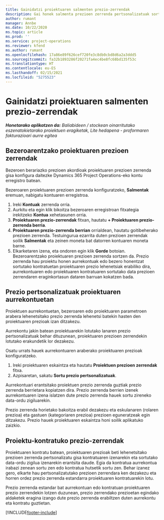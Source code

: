 ```yaml
---
title: Gainidatzi proiektuaren salmenten prezio-zerrendak
description: Gai honek salmenta prezioen zerrenda pertsonalizatuak sortzeari buruzko informazioa eskaintzen du.
author: rumant
manager: Annbe
ms.date: 10/22/2020
ms.topic: article
ms.prod: ''
ms.service: project-operations
ms.reviewer: kfend
ms.author: rumant
ms.openlocfilehash: 17a86e89f626cef720fe3c8db0cbd8d6a2a3ddd5
ms.sourcegitcommit: fa32b1893286f20271fa4ec4be8fc68bd135f53c
ms.translationtype: HT
ms.contentlocale: eu-ES
ms.lasthandoff: 02/15/2021
ms.locfileid: "5275523"
---
```

# <a name="override-project-sales-price-lists"></a>Gainidatzi proiektuaren salmenten prezio-zerrendak

_**Honetarako aplikatzen da:** Baliabideen / stockean oinarritutako eszenatokietarako proiektuen eragiketak, Lite hedapena - proformaren fakturazioari aurre egitea_

## <a name="customer-specific-project-price-lists"></a>Bezeroarentzako proiektuaren prezioen zerrendak

Bezeroen berariazko prezioen akordioak proiektuaren prezioen zerrenda gisa konfigura daitezke Dynamics 365 Project Operations-eko kontu erregistro batean.

Bezeroaren proiektuaren prezioen zerrenda konfiguratzeko, **Salmentak** eremuan, nabigatu kontuaren erregistroa.

1. Ireki **Kontuak** zerrenda orria.
2. Aurkitu eta egin klik bikoitza bezeroaren erregistroan fitxategia irekitzeko **Kontua** xehetasunen orria.
3. **Proiektuaren prezio-zerrendak** fitxan, hautatu **+ Proiektuaren prezio-zerrenda berria**.
4. **Proiektuaren prezio-zerrenda berrian** orrialdean, hautatu goitibeherako prezioen zerrenda. Testuingurua ezarrita duten prezioen zerrendak soilik **Salmentak** eta zeinen moneta bat datorren kontuaren moneta barne.
5. Elkarketaren izena, eta ondoren egin klik **Gorde** botoian. Bezeroarentzako proiektuaren prezioen zerrenda sortzen da. Prezio zerrenda hau proiektu honen aurrekontuak edo bezero honentzat sortutako kontratuetan proiektuaren prezio lehenetsiak erabiliko dira, aurrekontuaren edo proiektuaren kontratuaren sortutako data prezioen zerrendaren eraginkortasun dataren barruan kokatzen bada.

## <a name="custom-pricing-on-project-quotes"></a>Prezio pertsonalizatuak proiektuaren aurrekontuetan

Proiektuen aurrekontuetan, bezeroaren edo proiektuaren parametroen arabera lehenetsitako prezio zerrenda lehenetsi batekin hasten den proiektuaren prezioak izan ditzakezu.

Aurrekontu jakin batean proiektuarekin lotutako lanaren prezio pertsonalizatuak behar dituzunean, proiektuaren prezioen zerrendekin lotutako erakundetik lor dezakezu.

Osatu urrats hauek aurrekontuaren araberako proiektuaren prezioak konfiguratzeko.

1. Ireki proiektuaren eskaintza eta hautatu **Proiektuen prezioen zerrendak** fitxa.
2. Azpisaretan, sakatu **Sortu prezio pertsonalizatuak**.

Aurrekontuari erantsitako proiektuen prezio zerrenda guztiak prezio zerrenda berrietara kopiatzen dira. Prezio zerrenda berrien izenek aurrekontuaren izena islatzen dute prezio zerrenda hauek sortu zireneko data-ordu zigiluarekin.

Prezio zerrenda horietako bakoitza erabil dezakezu eta eskulanaren (rolaren prezioa) eta gastuen (kategoriaren prezioa) prezioen eguneratzeak egin ditzakezu. Prezio hauek proiektuaren eskaintza honi soilik aplikatuko zaizkio.

## <a name="price-lists-on-a-project-contract"></a>Proiektu-kontratuko prezio-zerrendak

Proiektuaren kontratu batean, proiektuaren prezioak beti lehenetsitako prezioen zerrenda pertsonalizatu gisa kontratuaren izenarekin eta sortutako data-ordu zigilua izenarekin erantsita daude. Egia da kontratua aurrekontua irabazi zenean sortu zen edo kontratua hutsetik sortu zen. Behar izanez gero, elkarte hau pertsonalizatutako prezioen zerrendara ken dezakezu eta horren ordez prezio zerrenda estandarra proiektuaren kontratuarekin lotu.

Prezio zerrenda estandar bat aurrekontuan edo kontratuan proiektuaren prezio zerrendekin lotzen duzunean, prezio zerrendako prezioetan egindako aldaketek eragina izango dute prezio zerrenda erabiltzen duten aurrekontu eta kontratu guztietan.


[!INCLUDE[footer-include](../includes/footer-banner.md)]